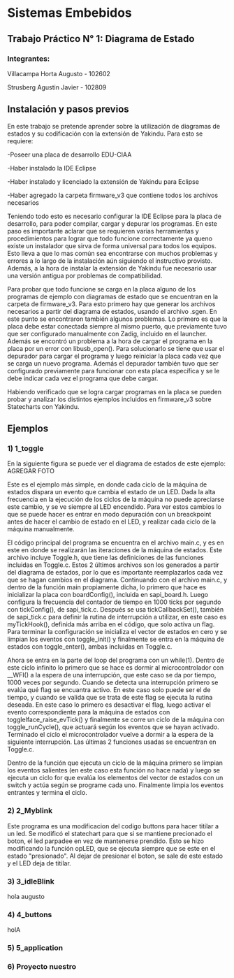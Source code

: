 # **Sistemas Embebidos**
## **Trabajo Práctico N° 1: Diagrama de Estado**
### **Integrantes:**

Villacampa Horta Augusto - 102602

Strusberg Agustin Javier - 102809

## **Instalación y pasos previos**

En este trabajo se pretende aprender sobre la utilización de diagramas de estados y su codificación con la extensión de Yakindu.
Para esto se requiere:

-Poseer una placa de desarrollo EDU-CIAA

-Haber instalado la IDE Eclipse

-Haber instalado y licenciado la extensión de Yakindu para Eclipse

-Haber agregado la carpeta firmware_v3 que contiene todos los archivos necesarios

Teniendo todo esto es necesario configurar la IDE Eclipse para la placa de desarrollo, para poder compilar, cargar y depurar los programas.
En este paso es importante aclarar que se requieren varias herramientas y procedimientos para lograr que todo funcione correctamente ya queno existe un instalador que sirva de forma universal para todos los equipos. Esto lleva a que lo mas común sea encontrarse con muchos problemas y errores a lo largo de la instalación aún siguiendo el instructivo provisto. Además, a la hora de instalar la extensión de Yakindu fue necesario usar una versión antigua por problemas de compatibilidad.

Para probar que todo funcione se carga en la placa alguno de los programas de ejemplo con diagramas de estado que se encuentran en la carpeta de firmware_v3. Para esto primero hay que generar los archivos necesarios a partir del diagrama de estados, usando el archivo .sgen. En este punto se encontraron también algunos problemas. Lo primero es que la placa debe estar conectada siempre al mismo puerto, que previamente tuvo que ser configurado manualmente con Zadig, incluido en el launcher. Además se encontró un problema a la hora de cargar el programa en la placa por un error con libusb_open(). Para solucionarlo se tiene que usar el depurador para cargar el programa y luego reiniciar la placa cada vez que se carga un nuevo programa. Además el depurador también tuvo que ser configurado previamente para funcionar con esta placa específica y se le debe indicar cada vez el programa que debe cargar.

Habiendo verificado que se logra cargar programas en la placa se pueden probar y analizar los distintos ejemplos incluidos en firmware_v3 sobre Statecharts con Yakindu.

## **Ejemplos**

### **1) 1_toggle**

En la siguiente figura se puede ver el diagrama de estados de este ejemplo:
AGREGAR FOTO

Este es el ejemplo más simple, en donde cada ciclo de la máquina de estados dispara un evento que cambia el estado de un LED. Dada la alta frecuencia en la ejecución de los ciclos de la máquina no puede apreciarse este cambio, y se ve siempre al LED encendido. Para ver estos cambios lo que se puede hacer es entrar en modo depuración con un breackpoint antes de hacer el cambio de estado en el LED, y realizar cada ciclo de la máquina manualmente.

El código principal del programa se encuentra en el archivo main.c, y es en este en donde se realizarán las iteraciones de la máquina de estados. Este archivo incluye Toggle.h, que tiene las definiciones de las funciones incluidas en Toggle.c. Estos 2 últimos archivos son los generados a partir del diagrama de estados, por lo que es importante reemplazarlos cada vez que se hagan cambios en el diagrama. Continuando con el archivo main.c, y dentro de la función main propiamente dicha, lo primero que hace es inicializar la placa con boardConfig(), incluida en sapi_board.h. Luego configura la frecuencia del contador de tiempo en 1000 ticks por segundo con tickConfig(), de sapi_tick.c. Después se usa tickCallbackSet(), también de sapi_tick.c para definir la rutina de interrupción a utilizar, en este caso es myTickHook(), definida más arriba en el código, que solo activa un flag. Para terminar la configuración se inicializa el vector de estados en cero y se limpian los eventos con toggle_init() y finalmente se entra en la máquina de estados con toggle_enter(), ambas incluidas en Toggle.c.

Ahora se entra en la parte del loop del programa con un while(1). Dentro de este ciclo infinito lo primero que se hace es dormir al microcontrolador con \_\_WFI() a la espera de una interrupción, que este caso se da por tiempo, 1000 veces por segundo. Cuando se detecta una interrupción primero se evalúa qué flag se encuantra activo. En este caso solo puede ser el de tiempo, y cuando se valida que se trata de este flag se ejecuta la rutina deseada. En este caso lo primero es desactivar el flag, luego activar el evento correspondiente para la máquina de estados con toggleIface_raise_evTick() y finalmente se corre un ciclo de la máquina con toggle_runCycle(), que actuará según los eventos que se hayan activado. Terminado el ciclo el microcontrolador vuelve a dormir a la espera de la siguiente interrupción. Las últimas 2 funciones usadas se encuentran en Toggle.c.

Dentro de la función que ejecuta un ciclo de la máquina primero se limpian los eventos salientes (en este caso esta función no hace nada) y luego se ejecuta un ciclo for que evalúa los elementos del vector de estados con un switch y actúa según se programe cada uno. Finalmente limpia los eventos entrantes y termina el ciclo.

### **2) 2_Myblink**

Este programa es una modificacion del codigo buttons para hacer titilar a un led. Se modificó el statechart para que si se mantiene precionado el boton, el led parpadee en vez de mantenerse prendido. Esto se hizo modificando la función opLED, que se ejecuta siempre que se este en el estado "presionado". Al dejar de presionar el boton, se sale de este estado y el LED deja de titilar.

### **3) 3_idleBlink**
hola augusto
### **4) 4_buttons**
holA
### **5) 5_application**
### **6) Proyecto nuestro**
